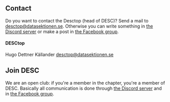## Contact

Do you want to contact the Desctop (head of DESC)? Send a mail to [desctop@datasektionen.se](mailto:desctop@datasektionen.se). Otherwise you can write something in [the Discord server](https://discord.gg/xwjCxXkmFM) or make a post in [the Facebook group](https://www.facebook.com/groups/447431545372957/).

#### DESCtop

Hugo Dettner Källander
[desctop@datasektionen.se](mailto:desctop@datasektionen.se)

## Join DESC

We are an open club: if you're a member in the chapter, you're a member of DESC. Basically all communication is done through [the Discord server](https://discord.gg/xJaATpd) and in [the Facebook group](https://www.facebook.com/groups/447431545372957/).
